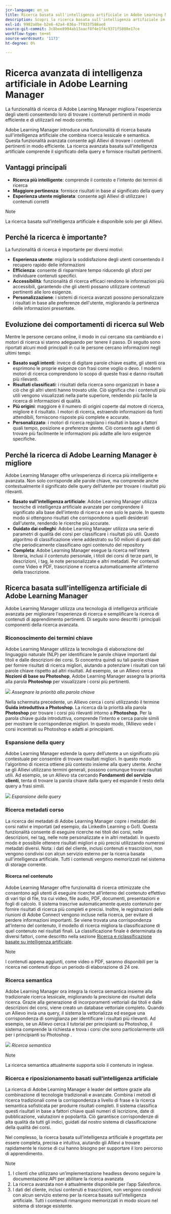 ```yaml
---
jcr-language: en_us
title: Ricerca basata sull'intelligenza artificiale in Adobe Learning Manager
description: Scopri la ricerca basata sull'intelligenza artificiale in Adobe Learning Manager
exl-id: 9982a8be-b2e6-42a4-836a-7f9337588ae8
source-git-commit: 3c8bee8994ab13aacf8f4e1f4c9371f5808e17ce
workflow-type: tm+mt
source-wordcount: '1173'
ht-degree: 0%

---
```


# Ricerca avanzata di intelligenza artificiale in Adobe Learning Manager

La funzionalità di ricerca di Adobe Learning Manager migliora l&#39;esperienza degli utenti consentendo loro di trovare i contenuti pertinenti in modo efficiente e di utilizzarli nel modo corretto.

Adobe Learning Manager introduce una funzionalità di ricerca basata sull&#39;intelligenza artificiale che combina ricerca lessicale e semantica. Questa funzionalità avanzata consente agli Allievi di trovare i contenuti pertinenti in modo efficiente. La ricerca avanzata basata sull&#39;intelligenza artificiale comprende il significato della query e fornisce risultati pertinenti.

## Vantaggi principali

* **Ricerca più intelligente**: comprende il contesto e l&#39;intento dei termini di ricerca
* **Maggiore pertinenza**: fornisce risultati in base al significato della query
* **Esperienza utente migliorata**: consente agli Allievi di utilizzare i contenuti corretti

>[!NOTE]
>
>La ricerca basata sull’intelligenza artificiale è disponibile solo per gli Allievi.

## Perché la ricerca è importante?

La funzionalità di ricerca è importante per diversi motivi:

* **Esperienza utente**: migliora la soddisfazione degli utenti consentendo il recupero rapido delle informazioni
* **Efficienza**: consente di risparmiare tempo riducendo gli sforzi per individuare contenuti specifici.
* **Accessibilità**: funzionalità di ricerca efficaci rendono le informazioni più accessibili, garantendo che gli utenti possano utilizzare contenuti pertinenti alle loro esigenze.
* **Personalizzazione**: i sistemi di ricerca avanzati possono personalizzare i risultati in base alle preferenze dell&#39;utente, migliorando la pertinenza delle informazioni presentate.

## Evoluzione dei comportamenti di ricerca sul Web

Mentre le persone cercano online, il modo in cui cercano sta cambiando e i motori di ricerca si stanno adeguando per tenere il passo. Di seguito sono riportati alcuni modi principali in cui le persone cercano informazioni negli ultimi tempi:

* **Basato sugli intenti**: invece di digitare parole chiave esatte, gli utenti ora esprimono le proprie esigenze con frasi come voglio o devo. I moderni motori di ricerca comprendono lo scopo di queste frasi e danno risultati più rilevanti.
* **Risultati classificati**: i risultati della ricerca sono organizzati in base a ciò che gli altri utenti hanno trovato utile. Ciò significa che i contenuti più utili vengono visualizzati nella parte superiore, rendendo più facile la ricerca di informazioni di qualità.
* **Più origini**: maggiore è il numero di origini coperte dal motore di ricerca, migliore è il risultato. I motori di ricerca, estraendo informazioni da fonti attendibili, forniscono risposte più complete e accurate.
* **Personalizzato**: i motori di ricerca regolano i risultati in base a fattori quali tempo, posizione e preferenze utente. Ciò consente agli utenti di trovare più facilmente le informazioni più adatte alle loro esigenze specifiche.

## Perché la ricerca di Adobe Learning Manager è migliore

Adobe Learning Manager offre un’esperienza di ricerca più intelligente e avanzata. Non solo corrisponde alle parole chiave, ma comprende anche contestualmente il significato delle query dell’utente per trovare i risultati più rilevanti.

* **Basato sull&#39;intelligenza artificiale**: Adobe Learning Manager utilizza tecniche di intelligenza artificiale avanzate per comprendere il significato alla base dell&#39;intento di ricerca e non solo le parole. In questo modo si ottengono risultati che corrispondono a quelli desiderati dall&#39;utente, rendendo le ricerche più accurate.
* **Guidato dai colleghi**: Adobe Learning Manager utilizza una serie di parametri di qualità dei corsi per classificare i risultati più utili. Questo algoritmo di classificazione viene addestrato su 50 milioni di punti dati che periodicamente classificano ogni contenuto del repository
* **Completa**: Adobe Learning Manager esegue la ricerca nell&#39;intera libreria, inclusi il contenuto personale, i titoli dei corsi di terze parti, le descrizioni, i tag, le note personalizzate e altri metadati. Per contenuti come Video e PDF, trascrizione e ricerca automaticamente all’interno della trascrizione.

## Ricerca basata sull&#39;intelligenza artificiale di Adobe Learning Manager

Adobe Learning Manager utilizza una tecnologia di intelligenza artificiale avanzata per migliorare l&#39;esperienza di ricerca e semplificare la ricerca di contenuti di apprendimento pertinenti. Di seguito sono descritti i principali componenti della ricerca avanzata.

### Riconoscimento dei termini chiave

Adobe Learning Manager utilizza la tecnologia di elaborazione del linguaggio naturale (NLP) per identificare le parole chiave importanti dai titoli e dalle descrizioni dei corsi. Si concentra quindi su tali parole chiave per fornire risultati di ricerca migliori, aiutando a potenziare i risultati con tali parole chiave rispetto ad altri risultati. Ad esempio, se un Allievo cerca **Nozioni di base su Photoshop**, Adobe Learning Manager assegna la priorità alla parola **Photoshop** per visualizzare i corsi più pertinenti.

![](assets/search-2.png)
_Assegnare la priorità alla parola chiave_

Nella schermata precedente, un Allievo cerca i corsi utilizzando il termine **Guida introduttiva a Photoshop**. La ricerca dà la priorità alla parola **Photoshop** per trovare i corsi più rilevanti intorno a **Photoshop**. Per la parola chiave guida introduttiva, comprende l’intento e cerca parole simili per mostrare le corrispondenze migliori. In questo modo, l’Allievo vede i corsi incentrati su Photoshop e adatti ai principianti.

### Espansione della query

Adobe Learning Manager estende la query dell’utente a un significato più contestuale per consentire di trovare risultati migliori. In questo modo l&#39;algoritmo di ricerca ottiene più contesto insieme alla query utente. Anche se gli Allievi utilizzano termini generali, possono comunque trovare risultati utili. Ad esempio, se un Allievo sta cercando **Fondamenti del servizio clienti**, tenta di trovare la parola chiave dalla query ed espande il resto della query a frasi simili.

![](assets/search-1.png)
_Espansione della query_

### Ricerca metadati corso

La ricerca dei metadati di Adobe Learning Manager copre i metadati dei corsi nativi e importati (ad esempio, da LinkedIn Learning o Go1). Questa funzionalità consente di eseguire ricerche nei titoli dei corsi, nelle descrizioni, nei tag, nelle note personalizzate e in altri metadati. In questo modo è possibile ottenere risultati migliori e più precisi utilizzando numerosi metadati diversi.
Nota: i dati del cliente, inclusi contenuti e trascrizioni, non vengono condivisi con alcun servizio esterno per la ricerca basata sull&#39;intelligenza artificiale. Tutti i contenuti vengono memorizzati nel sistema di storage corrente.

#### Ricerca nel contenuto

Adobe Learning Manager offre funzionalità di ricerca ottimizzate che consentono agli utenti di eseguire ricerche all’interno del contenuto effettivo di vari tipi di file, tra cui video, file audio, PDF, documenti, presentazioni e fogli di calcolo. Il sistema trascrive automaticamente questo contenuto per fornire risultati di ricerca più completi e precisi. Inoltre, le registrazioni delle riunioni di Adobe Connect vengono incluse nella ricerca, per evitare di perdere informazioni importanti. Se viene trovata una corrispondenza all’interno del contenuto, il modello di ricerca migliora la classificazione di quel contenuto nei risultati finali. La classificazione finale è determinata da diversi fattori, come descritto nella sezione [Ricerca e riclassificazione basate su intelligenza artificiale](/help/migrated/learners/feature-summary/advanced-search.md#ai-powered-search-and-re-ranking).

>[!NOTE]
>
>I contenuti appena aggiunti, come video o PDF, saranno disponibili per la ricerca nei contenuti dopo un periodo di elaborazione di 24 ore.

### Ricerca semantica

Adobe Learning Manager ora integra la ricerca semantica insieme alla tradizionale ricerca lessicale, migliorando la precisione dei risultati della ricerca. Grazie alla generazione di incorporamenti vettoriali dai titoli e dalle descrizioni dei corsi, viene creato un database vettoriale completo. Quando un Allievo invia una query, il sistema la vettorializza ed esegue una corrispondenza di somiglianza per identificare i risultati più rilevanti. Ad esempio, se un Allievo cerca il tutorial per principianti su Photoshop, il sistema comprende la richiesta e trova i corsi che sono particolarmente utili per i principianti su Photoshop .

![](assets/semantic-search.png)
_Ricerca semantica_

>[!NOTE]
>
>La ricerca semantica attualmente supporta solo il contenuto in inglese.

### Ricerca e riposizionamento basati sull&#39;intelligenza artificiale

La ricerca di Adobe Learning Manager è leader del settore grazie alla combinazione di tecnologie tradizionali e avanzate. Combina i metodi di ricerca tradizionali come la corrispondenza a livello di frase e la ricerca semantica sofisticata per produrre risultati completi. Il sistema classifica questi risultati in base a fattori chiave quali numeri di iscrizione, date di pubblicazione, valutazioni e popolarità. Ciò garantisce corrispondenze di alta qualità da tutti gli indici, guidati dal nostro sistema di classificazione della qualità dei corsi.

Nel complesso, la ricerca basata sull’intelligenza artificiale è progettata per essere completa, precisa e intuitiva, aiutando gli Allievi a trovare rapidamente le risorse di cui hanno bisogno per supportare il loro percorso di apprendimento.

>[!NOTE]
>
>1. I clienti che utilizzano un’implementazione headless devono seguire la documentazione API per abilitare la ricerca avanzata
>2. La ricerca avanzata non è attualmente disponibile per l’app Salesforce.
>3. I dati del cliente, inclusi contenuti e trascrizioni, non vengono condivisi con alcun servizio esterno per la ricerca basata sull&#39;intelligenza artificiale. Tutti i contenuti rimangono memorizzati in modo sicuro nel sistema di storage esistente.
